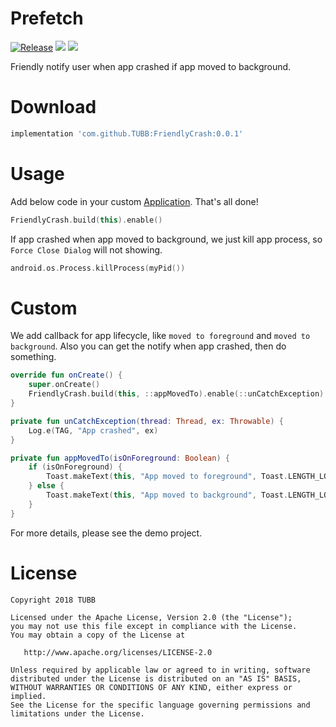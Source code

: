 # Prefetch
[![Release](https://jitpack.io/v/TUBB/FriendlyCrash.svg)](https://jitpack.io/#TUBB/FriendlyCrash)
 ![](https://img.shields.io/badge/minSdkVersion-15-brightgreen.svg)  [![](https://img.shields.io/badge/license-Apache%202-lightgrey.svg)](https://www.apache.org/licenses/LICENSE-2.0.html)

Friendly notify user when app crashed if app moved to background.

# Download
```groovy
implementation 'com.github.TUBB:FriendlyCrash:0.0.1'
```

# Usage
Add below code in your custom [Application](https://developer.android.com/reference/android/app/Application). That's all done!
```kotlin
FriendlyCrash.build(this).enable()
```
If app crashed when app moved to background, we just kill app process, so `Force Close Dialog` will not showing.
```kotlin
android.os.Process.killProcess(myPid())
```

# Custom
We add callback for app lifecycle, like `moved to foreground` and `moved to background`. Also you can get the notify when app crashed, then do something.
```kotlin
override fun onCreate() {
    super.onCreate()
    FriendlyCrash.build(this, ::appMovedTo).enable(::unCatchException)
}

private fun unCatchException(thread: Thread, ex: Throwable) {
    Log.e(TAG, "App crashed", ex)
}

private fun appMovedTo(isOnForeground: Boolean) {
    if (isOnForeground) {
        Toast.makeText(this, "App moved to foreground", Toast.LENGTH_LONG).show()
    } else {
        Toast.makeText(this, "App moved to background", Toast.LENGTH_LONG).show()
    }
}
```
For more details, please see the demo project.

# License

    Copyright 2018 TUBB

    Licensed under the Apache License, Version 2.0 (the "License");
    you may not use this file except in compliance with the License.
    You may obtain a copy of the License at

       http://www.apache.org/licenses/LICENSE-2.0

    Unless required by applicable law or agreed to in writing, software
    distributed under the License is distributed on an "AS IS" BASIS,
    WITHOUT WARRANTIES OR CONDITIONS OF ANY KIND, either express or implied.
    See the License for the specific language governing permissions and
    limitations under the License.